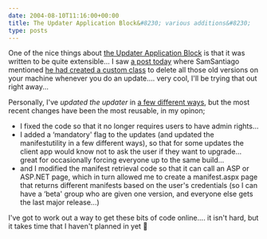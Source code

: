 ```yaml
---
date: 2004-08-10T11:16:00+00:00
title: The Updater Application Block&#8230; various additions&#8230;
type: posts
---
```

One of the nice things about [the Updater Application Block](http://www.gotdotnet.com/Community/Workspaces/workspace.aspx?id=83c68646-befb-4586-ba9f-fdf1301902f5) is that it was written to be quite extensible... I saw [a post today](http://www.gotdotnet.com/Community/MessageBoard/Thread.aspx?id=251828&Page=1#252347) where SamSantiago mentioned [he had created a custom class](http://www.softitechture.com/discussions/) to delete all those old versions on your machine whenever you do an update.... very cool, I'll be trying that out right away...

Personally, I've _updated the updater_ in [a few different ways](http://weblogs.asp.net/duncanma/archive/2003/08/12/23901.aspx), but the most recent changes have been the most reusable, in my opinon;

  * I fixed the code so that it no longer requires users to have admin rights...
  * I added a &#8216;mandatory' flag to the updates (and updated the manifestutility in a few different ways), so that for some updates the client app would know not to ask the user if they want to upgrade... great for occasionally forcing everyone up to the same build...
  * and I modified the manifest retrieval code so that it can call an ASP or ASP.NET page, which in turn allowed me to create a manifest.aspx page that returns different manifests based on the user's credentials (so I can have a &#8216;beta' group who are given one version, and everyone else gets the last major release...)

I've got to work out a way to get these bits of code online.... it isn't hard, but it takes time that I haven't planned in yet 🙂
